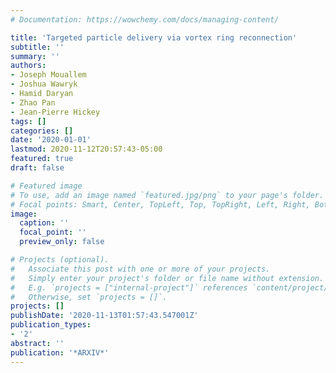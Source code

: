 ```yaml
---
# Documentation: https://wowchemy.com/docs/managing-content/

title: 'Targeted particle delivery via vortex ring reconnection'
subtitle: ''
summary: ''
authors:
- Joseph Mouallem
- Joshua Wawryk
- Hamid Daryan
- Zhao Pan
- Jean-Pierre Hickey
tags: []
categories: []
date: '2020-01-01'
lastmod: 2020-11-12T20:57:43-05:00
featured: true
draft: false

# Featured image
# To use, add an image named `featured.jpg/png` to your page's folder.
# Focal points: Smart, Center, TopLeft, Top, TopRight, Left, Right, BottomLeft, Bottom, BottomRight.
image:
  caption: ''
  focal_point: ''
  preview_only: false

# Projects (optional).
#   Associate this post with one or more of your projects.
#   Simply enter your project's folder or file name without extension.
#   E.g. `projects = ["internal-project"]` references `content/project/deep-learning/index.md`.
#   Otherwise, set `projects = []`.
projects: []
publishDate: '2020-11-13T01:57:43.547001Z'
publication_types:
- '2'
abstract: ''
publication: '*ARXIV*'
---
```

